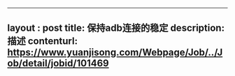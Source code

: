 --------
layout : post
title: 保持adb连接的稳定
description: 描述
contenturl: https://www.yuanjisong.com/Webpage/Job/../Job/detail/jobid/101469
--------
